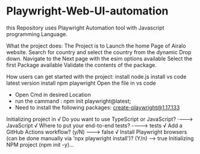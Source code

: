 # Playwright-Web-UI-automation
this Repository uses Playwright Automation tool with Javascript programming Language.

What the project does:
  The Project is to Launch the home Page of Airalo website.
  Search for country and select the country from the dynamic Drop down.
  Navigate to the Next page with the esim options available 
  Select the first Package available 
  Validate the contents of the package.

How users can get started with the project:
  install node.js 
  install vs code latest version 
  install npm playwright
  Open the file in vs code

- Open Cmd in desired Location
- run the cammand :  npm init playwright@latest;
- Need to install the following packages: create-playwright@1.17.133

Initializing project in 
√ Do you want to use TypeScript or JavaScript? ·---> JavaScript
√ Where to put your end-to-end tests? ----> tests
√ Add a GitHub Actions workflow? (y/N) ---> false
√ Install Playwright browsers (can be done manually via 'npx playwright install')? (Y/n) --> true
Initializing NPM project (npm init -y)…


